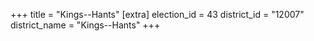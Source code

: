 +++
title = "Kings--Hants"
[extra]
election_id = 43
district_id = "12007"
district_name = "Kings--Hants"
+++
